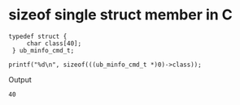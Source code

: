 <!-- TITLE: Sizeof -->

# sizeof single struct member in C

```c_cpp
typedef struct { 
     char class[40];
 } ub_minfo_cmd_t;

printf("%d\n", sizeof(((ub_minfo_cmd_t *)0)->class));
```


Output


```text
40
```
